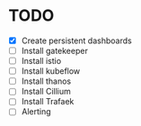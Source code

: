 # TODO

- [x] Create persistent dashboards
- [ ] Install gatekeeper
- [ ] Install istio
- [ ] Install kubeflow
- [ ] Install thanos
- [ ] Install Cillium
- [ ] Install Trafaek
- [ ] Alerting

